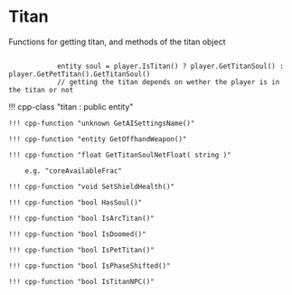 # Titan

Functions for getting titan, and methods of the titan object

```squirrel

            entity soul = player.IsTitan() ? player.GetTitanSoul() : player.GetPetTitan().GetTitanSoul()
            // getting the titan depends on wether the player is in the titan or not
```


!!! cpp-class "titan : public entity"

    !!! cpp-function "unknown GetAISettingsName()"

    !!! cpp-function "entity GetOffhandWeapon()"

    !!! cpp-function "float GetTitanSoulNetFloat( string )"

        e.g. "coreAvailableFrac"

    !!! cpp-function "void SetShieldHealth()"

    !!! cpp-function "bool HasSoul()"

    !!! cpp-function "bool IsArcTitan()"

    !!! cpp-function "bool IsDoomed()"

    !!! cpp-function "bool IsPetTitan()"

    !!! cpp-function "bool IsPhaseShifted()"

    !!! cpp-function "bool IsTitanNPC()"
